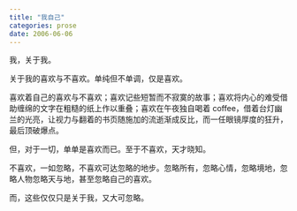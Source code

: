 ```yaml
---
title: "我自己"
categories: prose
date: 2006-06-06
---
```


我，关于我。

关于我的喜欢与不喜欢。单纯但不单调，仅是喜欢。

喜欢着自己的喜欢与不喜欢；喜欢记些短暂而不寂寞的故事；喜欢将内心的难受借助缠绵的文字在粗糙的纸上作以重叠；喜欢在午夜独自喝着 coffee，借着台灯幽兰的光亮，让视力与翻着的书页随施加的流逝渐成反比，而一任眼镜厚度的狂升，最后顶破爆点。
<!---more--->

但，对于一切，单单是喜欢而已。至于不喜欢，天才晓知。 

不喜欢，一如忽略，不喜欢可达忽略的地步。忽略所有，忽略心情，忽略境地，忽略人物忽略天与地，甚至忽略自己的喜欢。

而，这些仅仅只是关于我，又大可忽略。

